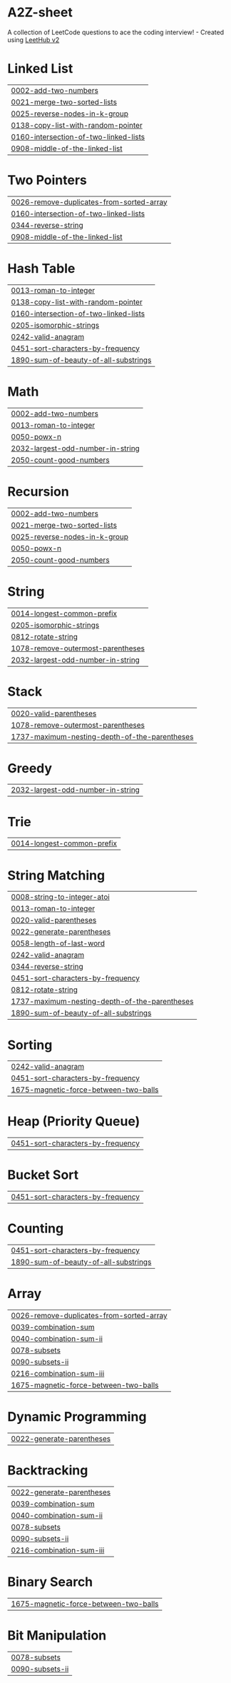 # A2Z-sheet
A collection of LeetCode questions to ace the coding interview! - Created using [LeetHub v2](https://github.com/arunbhardwaj/LeetHub-2.0)


# Linked List
|  |
| ------- |
| [0002-add-two-numbers](https://github.com/invictus04/A2Z-sheet/tree/master/0002-add-two-numbers) |
| [0021-merge-two-sorted-lists](https://github.com/invictus04/A2Z-sheet/tree/master/0021-merge-two-sorted-lists) |
| [0025-reverse-nodes-in-k-group](https://github.com/invictus04/A2Z-sheet/tree/master/0025-reverse-nodes-in-k-group) |
| [0138-copy-list-with-random-pointer](https://github.com/invictus04/A2Z-sheet/tree/master/0138-copy-list-with-random-pointer) |
| [0160-intersection-of-two-linked-lists](https://github.com/invictus04/A2Z-sheet/tree/master/0160-intersection-of-two-linked-lists) |
| [0908-middle-of-the-linked-list](https://github.com/invictus04/A2Z-sheet/tree/master/0908-middle-of-the-linked-list) |
# Two Pointers
|  |
| ------- |
| [0026-remove-duplicates-from-sorted-array](https://github.com/invictus04/A2Z-sheet/tree/master/0026-remove-duplicates-from-sorted-array) |
| [0160-intersection-of-two-linked-lists](https://github.com/invictus04/A2Z-sheet/tree/master/0160-intersection-of-two-linked-lists) |
| [0344-reverse-string](https://github.com/invictus04/A2Z-sheet/tree/master/0344-reverse-string) |
| [0908-middle-of-the-linked-list](https://github.com/invictus04/A2Z-sheet/tree/master/0908-middle-of-the-linked-list) |
# Hash Table
|  |
| ------- |
| [0013-roman-to-integer](https://github.com/invictus04/A2Z-sheet/tree/master/0013-roman-to-integer) |
| [0138-copy-list-with-random-pointer](https://github.com/invictus04/A2Z-sheet/tree/master/0138-copy-list-with-random-pointer) |
| [0160-intersection-of-two-linked-lists](https://github.com/invictus04/A2Z-sheet/tree/master/0160-intersection-of-two-linked-lists) |
| [0205-isomorphic-strings](https://github.com/invictus04/A2Z-sheet/tree/master/0205-isomorphic-strings) |
| [0242-valid-anagram](https://github.com/invictus04/A2Z-sheet/tree/master/0242-valid-anagram) |
| [0451-sort-characters-by-frequency](https://github.com/invictus04/A2Z-sheet/tree/master/0451-sort-characters-by-frequency) |
| [1890-sum-of-beauty-of-all-substrings](https://github.com/invictus04/A2Z-sheet/tree/master/1890-sum-of-beauty-of-all-substrings) |
# Math
|  |
| ------- |
| [0002-add-two-numbers](https://github.com/invictus04/A2Z-sheet/tree/master/0002-add-two-numbers) |
| [0013-roman-to-integer](https://github.com/invictus04/A2Z-sheet/tree/master/0013-roman-to-integer) |
| [0050-powx-n](https://github.com/invictus04/A2Z-sheet/tree/master/0050-powx-n) |
| [2032-largest-odd-number-in-string](https://github.com/invictus04/A2Z-sheet/tree/master/2032-largest-odd-number-in-string) |
| [2050-count-good-numbers](https://github.com/invictus04/A2Z-sheet/tree/master/2050-count-good-numbers) |
# Recursion
|  |
| ------- |
| [0002-add-two-numbers](https://github.com/invictus04/A2Z-sheet/tree/master/0002-add-two-numbers) |
| [0021-merge-two-sorted-lists](https://github.com/invictus04/A2Z-sheet/tree/master/0021-merge-two-sorted-lists) |
| [0025-reverse-nodes-in-k-group](https://github.com/invictus04/A2Z-sheet/tree/master/0025-reverse-nodes-in-k-group) |
| [0050-powx-n](https://github.com/invictus04/A2Z-sheet/tree/master/0050-powx-n) |
| [2050-count-good-numbers](https://github.com/invictus04/A2Z-sheet/tree/master/2050-count-good-numbers) |
# String
|  |
| ------- |
| [0014-longest-common-prefix](https://github.com/invictus04/A2Z-sheet/tree/master/0014-longest-common-prefix) |
| [0205-isomorphic-strings](https://github.com/invictus04/A2Z-sheet/tree/master/0205-isomorphic-strings) |
| [0812-rotate-string](https://github.com/invictus04/A2Z-sheet/tree/master/0812-rotate-string) |
| [1078-remove-outermost-parentheses](https://github.com/invictus04/A2Z-sheet/tree/master/1078-remove-outermost-parentheses) |
| [2032-largest-odd-number-in-string](https://github.com/invictus04/A2Z-sheet/tree/master/2032-largest-odd-number-in-string) |
# Stack
|  |
| ------- |
| [0020-valid-parentheses](https://github.com/invictus04/A2Z-sheet/tree/master/0020-valid-parentheses) |
| [1078-remove-outermost-parentheses](https://github.com/invictus04/A2Z-sheet/tree/master/1078-remove-outermost-parentheses) |
| [1737-maximum-nesting-depth-of-the-parentheses](https://github.com/invictus04/A2Z-sheet/tree/master/1737-maximum-nesting-depth-of-the-parentheses) |
# Greedy
|  |
| ------- |
| [2032-largest-odd-number-in-string](https://github.com/invictus04/A2Z-sheet/tree/master/2032-largest-odd-number-in-string) |
# Trie
|  |
| ------- |
| [0014-longest-common-prefix](https://github.com/invictus04/A2Z-sheet/tree/master/0014-longest-common-prefix) |
# String Matching
|  |
| ------- |
| [0008-string-to-integer-atoi](https://github.com/invictus04/A2Z-sheet/tree/master/0008-string-to-integer-atoi) |
| [0013-roman-to-integer](https://github.com/invictus04/A2Z-sheet/tree/master/0013-roman-to-integer) |
| [0020-valid-parentheses](https://github.com/invictus04/A2Z-sheet/tree/master/0020-valid-parentheses) |
| [0022-generate-parentheses](https://github.com/invictus04/A2Z-sheet/tree/master/0022-generate-parentheses) |
| [0058-length-of-last-word](https://github.com/invictus04/A2Z-sheet/tree/master/0058-length-of-last-word) |
| [0242-valid-anagram](https://github.com/invictus04/A2Z-sheet/tree/master/0242-valid-anagram) |
| [0344-reverse-string](https://github.com/invictus04/A2Z-sheet/tree/master/0344-reverse-string) |
| [0451-sort-characters-by-frequency](https://github.com/invictus04/A2Z-sheet/tree/master/0451-sort-characters-by-frequency) |
| [0812-rotate-string](https://github.com/invictus04/A2Z-sheet/tree/master/0812-rotate-string) |
| [1737-maximum-nesting-depth-of-the-parentheses](https://github.com/invictus04/A2Z-sheet/tree/master/1737-maximum-nesting-depth-of-the-parentheses) |
| [1890-sum-of-beauty-of-all-substrings](https://github.com/invictus04/A2Z-sheet/tree/master/1890-sum-of-beauty-of-all-substrings) |
# Sorting
|  |
| ------- |
| [0242-valid-anagram](https://github.com/invictus04/A2Z-sheet/tree/master/0242-valid-anagram) |
| [0451-sort-characters-by-frequency](https://github.com/invictus04/A2Z-sheet/tree/master/0451-sort-characters-by-frequency) |
| [1675-magnetic-force-between-two-balls](https://github.com/invictus04/A2Z-sheet/tree/master/1675-magnetic-force-between-two-balls) |
# Heap (Priority Queue)
|  |
| ------- |
| [0451-sort-characters-by-frequency](https://github.com/invictus04/A2Z-sheet/tree/master/0451-sort-characters-by-frequency) |
# Bucket Sort
|  |
| ------- |
| [0451-sort-characters-by-frequency](https://github.com/invictus04/A2Z-sheet/tree/master/0451-sort-characters-by-frequency) |
# Counting
|  |
| ------- |
| [0451-sort-characters-by-frequency](https://github.com/invictus04/A2Z-sheet/tree/master/0451-sort-characters-by-frequency) |
| [1890-sum-of-beauty-of-all-substrings](https://github.com/invictus04/A2Z-sheet/tree/master/1890-sum-of-beauty-of-all-substrings) |
# Array
|  |
| ------- |
| [0026-remove-duplicates-from-sorted-array](https://github.com/invictus04/A2Z-sheet/tree/master/0026-remove-duplicates-from-sorted-array) |
| [0039-combination-sum](https://github.com/invictus04/A2Z-sheet/tree/master/0039-combination-sum) |
| [0040-combination-sum-ii](https://github.com/invictus04/A2Z-sheet/tree/master/0040-combination-sum-ii) |
| [0078-subsets](https://github.com/invictus04/A2Z-sheet/tree/master/0078-subsets) |
| [0090-subsets-ii](https://github.com/invictus04/A2Z-sheet/tree/master/0090-subsets-ii) |
| [0216-combination-sum-iii](https://github.com/invictus04/A2Z-sheet/tree/master/0216-combination-sum-iii) |
| [1675-magnetic-force-between-two-balls](https://github.com/invictus04/A2Z-sheet/tree/master/1675-magnetic-force-between-two-balls) |
# Dynamic Programming
|  |
| ------- |
| [0022-generate-parentheses](https://github.com/invictus04/A2Z-sheet/tree/master/0022-generate-parentheses) |
# Backtracking
|  |
| ------- |
| [0022-generate-parentheses](https://github.com/invictus04/A2Z-sheet/tree/master/0022-generate-parentheses) |
| [0039-combination-sum](https://github.com/invictus04/A2Z-sheet/tree/master/0039-combination-sum) |
| [0040-combination-sum-ii](https://github.com/invictus04/A2Z-sheet/tree/master/0040-combination-sum-ii) |
| [0078-subsets](https://github.com/invictus04/A2Z-sheet/tree/master/0078-subsets) |
| [0090-subsets-ii](https://github.com/invictus04/A2Z-sheet/tree/master/0090-subsets-ii) |
| [0216-combination-sum-iii](https://github.com/invictus04/A2Z-sheet/tree/master/0216-combination-sum-iii) |
# Binary Search
|  |
| ------- |
| [1675-magnetic-force-between-two-balls](https://github.com/invictus04/A2Z-sheet/tree/master/1675-magnetic-force-between-two-balls) |
# Bit Manipulation
|  |
| ------- |
| [0078-subsets](https://github.com/invictus04/A2Z-sheet/tree/master/0078-subsets) |
| [0090-subsets-ii](https://github.com/invictus04/A2Z-sheet/tree/master/0090-subsets-ii) |